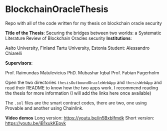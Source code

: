 # BlockchainOracleThesis
 Repo with all of the code written for my thesis on blockchain oracle security

**Title of the Thesis**: Securing the bridges between two worlds: a Systematic Literature Review of Blockchain Oracles security **Institutions**:

Aalto University, Finland
Tartu University, Estonia
Student: Alessandro Chiarelli

**Supervisors**:

Prof. Raimundas Matulevicius
PhD. Mubashar Iqbal
Prof. Fabian Fagerholm

Open the two directories `thesisOutboundOracleWebApp` and `thesisWebApp` and read their README to know how the two apps work. I recommend reading the thesis for more information (I will add the links here once available)

The `.sol` files are the smart contract codes, there are two, one using Provable and another using Chainlink.

**Video demos**
Long version: https://youtu.be/in5Bxblfmdk
Short version: https://youtu.be/iB1xukKEpvk
